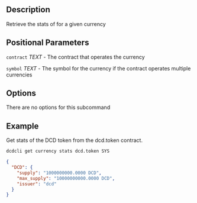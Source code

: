 ## Description
Retrieve the stats of for a given currency

## Positional Parameters
`contract` _TEXT_  - The contract that operates the currency

`symbol` _TEXT_ - The symbol for the currency if the contract operates multiple currencies
## Options
There are no options for this subcommand
## Example
Get stats of the DCD token from the dcd.token contract. 

```sh
dcdcli get currency stats dcd.token SYS
```
```json
{
  "DCD": {
    "supply": "1000000000.0000 DCD",
    "max_supply": "10000000000.0000 DCD",
    "issuer": "dcd"
  }
}
```
